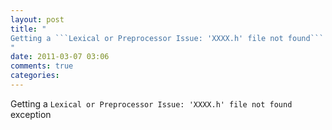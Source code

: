 ```yaml
---
layout: post
title: "
Getting a ```Lexical or Preprocessor Issue: 'XXXX.h' file not found``` exception
"
date: 2011-03-07 03:06
comments: true
categories: 
---
```


Getting a ```Lexical or Preprocessor Issue: 'XXXX.h' file not found``` exception

